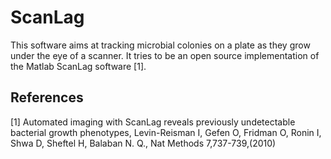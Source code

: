 # ScanLag #

This software aims at tracking microbial colonies on a plate as they grow under
the eye of a scanner. It tries to be an open source implementation of the
Matlab ScanLag software [1]. 






## References ##
[1] Automated imaging with ScanLag reveals previously undetectable bacterial
growth phenotypes, Levin-Reisman I, Gefen O, Fridman O, Ronin I, Shwa D, Sheftel
H, Balaban N. Q., Nat Methods  7,737-739,(2010)
